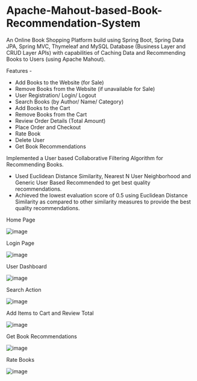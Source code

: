 # Apache-Mahout-based-Book-Recommendation-System

An Online Book Shopping Platform build using Spring Boot, Spring Data JPA, Spring MVC, Thymeleaf and MySQL Database (Business Layer and CRUD Layer APIs) with capabilities of Caching Data and Recommending Books to Users (using Apache Mahout).

Features -
- Add Books to the Website (for Sale)
- Remove Books from the Website (if unavailable for Sale)
- User Registration/ Login/ Logout
- Search Books (by Author/ Name/ Category)
- Add Books to the Cart
- Remove Books from the Cart
- Review Order Details (Total Amount)
- Place Order and Checkout
- Rate Book
- Delete User
- Get Book Recommendations

Implemented a User based Collaborative Filtering Algorithm for Recommending Books.
- Used Euclidean Distance Similarity, Nearest N User Neighborhood and Generic User Based Recommended to get best quality recommendations.
- Achieved the lowest evaluation score of 0.5 using Euclidean Distance Similarity as compared to other similarity measures to provide the best quality recommendations.

Home Page

![image](https://user-images.githubusercontent.com/22481474/131991300-31e2915c-63e1-42d2-9565-8f0b0b62ad52.png)

Login Page

![image](https://user-images.githubusercontent.com/22481474/131991709-79630fa2-0bff-45d6-a860-829ec11490c4.png)

User Dashboard

![image](https://user-images.githubusercontent.com/22481474/131991828-c7d19ee5-c5e7-4cca-a455-6a5c0862168f.png)

Search Action

![image](https://user-images.githubusercontent.com/22481474/131992082-1690d972-8ee0-4835-a71f-358a142809ef.png)

Add Items to Cart and Review Total

![image](https://user-images.githubusercontent.com/22481474/131992942-abb283da-b5de-424e-a43b-f91f95b9cc9c.png)

Get Book Recommendations

![image](https://user-images.githubusercontent.com/22481474/131993970-913923c4-fcc4-46fb-95a2-934c381597ae.png)

Rate Books

![image](https://user-images.githubusercontent.com/22481474/131994059-d7de48cb-f73a-4b69-9728-832a25bd0bda.png)
